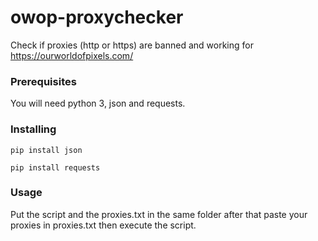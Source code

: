 # owop-proxychecker

Check if proxies (http or https) are banned and working for https://ourworldofpixels.com/

### Prerequisites

You will need python 3, json and requests.

### Installing

```
pip install json
```
```
pip install requests
```

### Usage
Put the script and the proxies.txt in the same folder after that paste your proxies in proxies.txt then execute the script.



